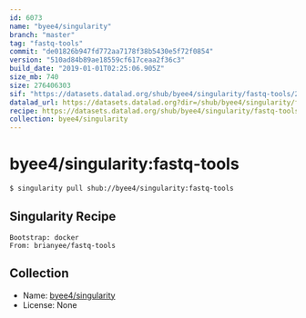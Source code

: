 ```yaml
---
id: 6073
name: "byee4/singularity"
branch: "master"
tag: "fastq-tools"
commit: "de01826b947fd772aa7178f38b5430e5f72f0854"
version: "510ad84b89ae18559cf617ceaa2f36c3"
build_date: "2019-01-01T02:25:06.905Z"
size_mb: 740
size: 276406303
sif: "https://datasets.datalad.org/shub/byee4/singularity/fastq-tools/2019-01-01-de01826b-510ad84b/510ad84b89ae18559cf617ceaa2f36c3.simg"
datalad_url: https://datasets.datalad.org?dir=/shub/byee4/singularity/fastq-tools/2019-01-01-de01826b-510ad84b/
recipe: https://datasets.datalad.org/shub/byee4/singularity/fastq-tools/2019-01-01-de01826b-510ad84b/Singularity
collection: byee4/singularity
---
```


# byee4/singularity:fastq-tools

```bash
$ singularity pull shub://byee4/singularity:fastq-tools
```

## Singularity Recipe

```singularity
Bootstrap: docker
From: brianyee/fastq-tools
```

## Collection

 - Name: [byee4/singularity](https://github.com/byee4/singularity)
 - License: None

